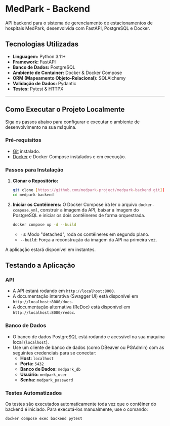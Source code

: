 # MedPark - Backend

API backend para o sistema de gerenciamento de estacionamentos de hospitais MedPark, desenvolvida com FastAPI, PostgreSQL e Docker.

## Tecnologias Utilizadas

- **Linguagem:** Python 3.11+
- **Framework:** FastAPI
- **Banco de Dados:** PostgreSQL
- **Ambiente de Container:** Docker & Docker Compose
- **ORM (Mapeamento Objeto-Relacional):** SQLAlchemy
- **Validação de Dados:** Pydantic
- **Testes:** Pytest & HTTPX

---

## Como Executar o Projeto Localmente

Siga os passos abaixo para configurar e executar o ambiente de desenvolvimento na sua máquina.

### Pré-requisitos

- [Git](https://git-scm.com/) instalado.
- [Docker](https://www.docker.com/products/docker-desktop/) e Docker Compose instalados e em execução.

### Passos para Instalação

1.  **Clonar o Repositório:**
    ```bash
    git clone [https://github.com/medpark-project/medpark-backend.git](https://github.com/medpark-project/medpark-backend.git)
    cd medpark-backend
    ```

2.  **Iniciar os Contêineres:**
    O Docker Compose irá ler o arquivo `docker-compose.yml`, construir a imagem da API, baixar a imagem do PostgreSQL e iniciar os dois contêineres de forma orquestrada.

    ```bash
    docker compose up -d --build
    ```
    * `-d`: Modo "detached", roda os contêineres em segundo plano.
    * `--build`: Força a reconstrução da imagem da API na primeira vez.

A aplicação estará disponível em instantes.

## Testando a Aplicação

### API
- A API estará rodando em `http://localhost:8000`.
- A documentação interativa (Swagger UI) está disponível em `http://localhost:8000/docs`.
- A documentação alternativa (ReDoc) está disponível em `http://localhost:8000/redoc`.

### Banco de Dados
- O banco de dados PostgreSQL está rodando e acessível na sua máquina local (`localhost`).
- Use um cliente de banco de dados (como DBeaver ou PGAdmin) com as seguintes credenciais para se conectar:
    - **Host:** `localhost`
    - **Porta:** `5432`
    - **Banco de Dados:** `medpark_db`
    - **Usuário:** `medpark_user`
    - **Senha:** `medpark_password`

### Testes Automatizados
Os testes são executados automaticamente toda vez que o contêiner do backend é iniciado. Para executá-los manualmente, use o comando:
```bash
docker compose exec backend pytest
```
